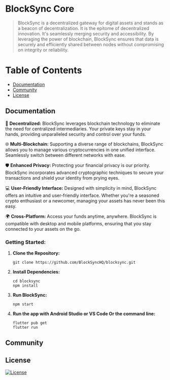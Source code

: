 # BlockSync Core
> BlockSync is a decentralized gateway for digital assets and stands as a beacon of decentralization. It is the epitome of decentralized innovation. It's seamlessly merging security and accessibility. By leveraging the power of blockchain, BlockSync ensures that data is securely and efficiently shared between nodes without compromising on integrity or reliability.

# Table of Contents
- [Documentation](#documentation)
- [Community](#community)
- [License](#license)


## Documentation

🔐 **Decentralized:**
BlockSync leverages blockchain technology to eliminate the need for centralized intermediaries. Your private keys stay in your hands, providing unparalleled security and control over your funds.

🌐 **Multi-Blockchain:**
Supporting a diverse range of blockchains, BlockSync allows you to manage various cryptocurrencies in one unified interface. Seamlessly switch between different networks with ease.

🛡️ **Enhanced Privacy:**
Protecting your financial privacy is our priority. BlockSync incorporates advanced cryptographic techniques to secure your transactions and shield your identity from prying eyes.

💻 **User-Friendly Interface:**
Designed with simplicity in mind, BlockSync offers an intuitive and user-friendly interface. Whether you're a seasoned crypto enthusiast or a newcomer, managing your assets has never been this easy.

🌍 **Cross-Platform:**
Access your funds anytime, anywhere. BlockSync is compatible with desktop and mobile platforms, ensuring that you stay connected to your assets on the go.

### Getting Started:

1. **Clone the Repository:**
   ```
   git clone https://github.com/BlockSyncHQ/blocksync.git
   ```

2. **Install Dependencies:**
   ```
   cd blocksync
   npm install
   ```

3. **Run BlockSync:**
   ```
   npm start
   ```
4. **Run the app with Android Studio or VS Code Or the command line:**
   ```
   flutter pub get
   flutter run
   ```

## Community

## License
[![License](https://img.shields.io/badge/license-Apache2.0-blue.svg)](LICENSE)
